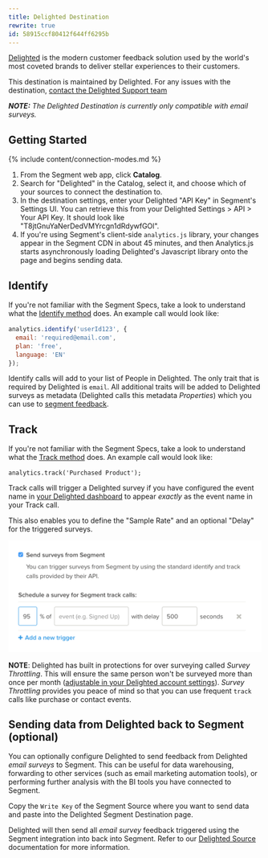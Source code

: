 ```yaml
---
title: Delighted Destination
rewrite: true
id: 58915ccf80412f644ff6295b
---
```

[Delighted](https://delighted.com/?utm_source=segmentio&utm_medium=docs&utm_campaign=partners) is the modern customer feedback solution used by the world's most coveted brands to deliver stellar experiences to their customers.

This destination is maintained by Delighted. For any issues with the destination, [contact the Delighted Support team](mailto:hello@delighted.com)

_**NOTE:** The Delighted Destination is currently only compatible with email surveys._


## Getting Started

{% include content/connection-modes.md %}

1. From the Segment web app, click **Catalog**.
2. Search for "Delighted" in the Catalog, select it, and choose which of your sources to connect the destination to.
3. In the destination settings, enter your Delighted "API Key" in Segment's Settings UI. You can retrieve this from your Delighted Settings > API > Your API Key. It should look like "T8jtGnuYaNerDedVMYrcgn1dRdywfGOl".
4. If you're using Segment's client-side `analytics.js` library, your changes appear in the Segment CDN in about 45 minutes, and then Analytics.js starts asynchronously loading Delighted's Javascript library onto the page and begins sending data.


## Identify

If you're not familiar with the Segment Specs, take a look to understand what the [Identify method](/docs/connections/spec/identify/) does. An example call would look like:

```js
analytics.identify('userId123', {
  email: 'required@email.com',
  plan: 'free',
  language: 'EN'
});
```

Identify calls will add to your list of People in Delighted. The only trait that is required by Delighted is `email`. All additional traits will be added to Delighted surveys as metadata (Delighted calls this metadata *Properties*) which you can use to [segment feedback](https://help.delighted.com/article/111-introduction).

## Track

If you're not familiar with the Segment Specs, take a look to understand what the [Track method](/docs/connections/spec/track/) does. An example call would look like:

```
analytics.track('Purchased Product');
```

Track calls will trigger a Delighted survey if you have configured the event name in [your Delighted dashboard](https://delighted.com/integrations/segment) to appear _exactly_ as the event name in your Track call.

This also enables you to define the "Sample Rate" and an optional "Delay" for the triggered surveys.

![trigger-delighted-surveys-segment](images/e3ed84b8608df907bcf753f52c17249d.png)

**NOTE**: Delighted has built in protections for over surveying called *Survey Throttling*. This will ensure the same person won't be surveyed more than once per month ([adjustable in your Delighted account settings](https://delighted.com/account/edit_min_survey_interval)). *Survey Throttling* provides you peace of mind so that you can use frequent `track` calls like purchase or contact events.

## Sending data from Delighted back to Segment (optional)

You can optionally configure Delighted to send feedback from Delighted _email surveys_ to Segment. This can be useful for data warehousing, forwarding to other services (such as email marketing automation tools), or performing further analysis with the BI tools you have connected to Segment.

Copy the `Write Key` of the Segment Source where you want to send data and paste into the Delighted Segment Destination page.

Delighted will then send all _email survey_ feedback triggered using the Segment integration into back into Segment. Refer to our [Delighted Source](/docs/connections/sources/catalog/cloud-apps/delighted/) documentation for more information.
